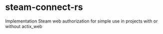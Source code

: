 # steam-connect-rs
Implementation Steam web authorization for simple use in projects with or without actix_web
